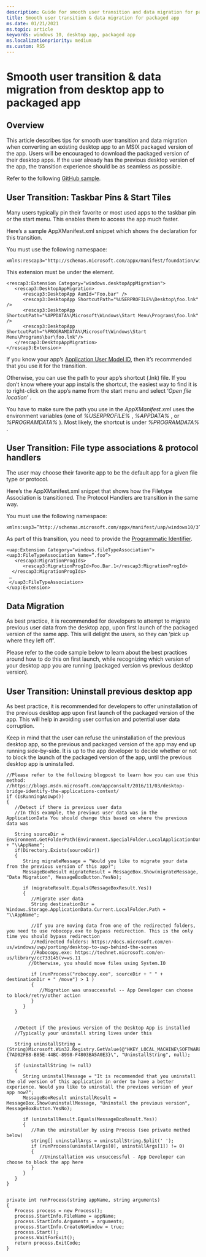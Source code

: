 ```yaml
---
description: Guide for smooth user transition and data migration for packaged app
title: Smooth user transition & data migration for packaged app 
ms.date: 01/21/2021
ms.topic: article
keywords: windows 10, desktop app, packaged app
ms.localizationpriority: medium
ms.custom: RS5
---
```


# Smooth user transition & data migration from desktop app to packaged app

## Overview

This article describes tips for smooth user transition and data migration when converting an existing desktop app to an MSIX packaged version of the app. Users will be encouraged to download the packaged version of their desktop apps. If the user already has the previous desktop version of the app, the transition experience should be as seamless as possible.

Refer to the following [GitHub sample](https://github.com/Microsoft/DesktopBridgeToUWP-Samples/tree/master/Samples/DesktopAppTransition).

## User Transition: Taskbar Pins & Start Tiles

Many users typically pin their favorite or most used apps to the taskbar pin or the start menu. This enables them to access the app much faster.

Here’s a sample AppXManifest.xml snippet which shows the declaration for this transition.

You must use the following namespace:

```
xmlns:rescap3="http://schemas.microsoft.com/appx/manifest/foundation/windows10/restrictedcapabilities/3"
```

This extension must be under the *<Application>* element.

```
<rescap3:Extension Category="windows.desktopAppMigration">
   <rescap3:DesktopAppMigration>
      <rescap3:DesktopApp AumId="Foo.bar" />
      <rescap3:DesktopApp ShortcutPath="%USERPROFILE%\Desktop\foo.lnk" />
      <rescap3:DesktopApp ShortcutPath="%APPDATA%\Microsoft\Windows\Start Menu\Programs\foo.lnk" />
      <rescap3:DesktopApp ShortcutPath="%PROGRAMDATA%\Microsoft\Windows\Start Menu\Programs\bar\foo.lnk"/>
   </rescap3:DesktopAppMigration>
</rescap3:Extension>
```

If you know your app’s [Application User Model ID](https://msdn.microsoft.com/library/windows/desktop/dd378459(v=vs.85).aspx), then it’s recommended that you use it for the transition.

Otherwise, you can use the path to your app’s shortcut (.lnk) file. If you don’t know where your app installs the shortcut, the easiest way to find it is to right-click on the app’s name from the start menu and select ‘*Open file location’* .

You have to make sure the path you use in the *AppXManifest.xml* uses the environment variables (one of *%USERPROFILE%* , *%APPDATA%* , or *%PROGRAMDATA%* ). Most likely, the shortcut is under *%PROGRAMDATA%* .

## User Transition: File type associations & protocol handlers

The user may choose their favorite app to be the default app for a given file type or protocol.

Here’s the AppXManifest.xml snippet that shows how the Filetype Association is transitioned. The Protocol Handlers are transition in the same way.

You must use the following namespace:

```
xmlns:uap3=”http://schemas.microsoft.com/appx/manifest/uap/windows10/3”
```

As part of this transition, you need to provide the [Programmatic Identifier](https://msdn.microsoft.com/library/windows/desktop/cc144152(v=vs.85).aspx).

```
<uap:Extension Category="windows.fileTypeAssociation">
<uap3:FileTypeAssociation Name=“.foo”>
   <rescap3:MigrationProgIds>
      <rescap3:MigrationProgId>Foo.Bar.1</rescap3:MigrationProgId>
  </rescap3:MigrationProgIds>
 …
 </uap3:FileTypeAssociation>
</uap:Extension>
```

## Data Migration

As best practice, it is recommended for developers to attempt to migrate previous user data from the desktop app, upon first launch of the packaged version of the same app. This will delight the users, so they can ‘pick up where they left off’.

Please refer to the code sample below to learn about the best practices around how to do this on first launch, while recognizing which version of your desktop app you are running (packaged version vs previous desktop version).

## User Transition: Uninstall previous desktop app

As best practice, it is recommended for developers to offer uninstallation of the previous desktop app upon first launch of the packaged version of the app. This will help in avoiding user confusion and potential user data corruption.

Keep in mind that the user can refuse the uninstallation of the previous desktop app, so the previous and packaged version of the app may end up running side-by-side. It is up to the app developer to decide whether or not to block the launch of the packaged version of the app, until the previous desktop app is uninstalled.

```
//Please refer to the following blogpost to learn how you can use this method:
//https://blogs.msdn.microsoft.com/appconsult/2016/11/03/desktop-bridge-identify-the-applications-context/
if (IsRunningAsUwp())
{
   //Detect if there is previous user data
   //In this example, the previous user data was in the ApplicationData You should change this based on where the previous data was

   String sourceDir = Environment.GetFolderPath(Environment.SpecialFolder.LocalApplicationData) + "\\AppName";
   if(Directory.Exists(sourceDir))
   {
      String migrateMessage = "Would you like to migrate your data from the previous version of this app?";
      MessageBoxResult migrateResult = MessageBox.Show(migrateMessage, "Data Migration", MessageBoxButton.YesNo);

      if (migrateResult.Equals(MessageBoxResult.Yes))
      {
         //Migrate user data
         String destinationDir = Windows.Storage.ApplicationData.Current.LocalFolder.Path + "\\AppName";

         //If you are moving data from one of the redirected folders, you need to use robocopy.exe to bypass redirection. This is the only time you should bypass redirection
         //Redirected folders: https://docs.microsoft.com/en-us/windows/uwp/porting/desktop-to-uwp-behind-the-scenes
         //Robocopy.exe: https://technet.microsoft.com/en-us/library/cc733145(v=ws.11
        //Otherwise, you should move files using System.IO

         if (runProcess("robocopy.exe", sourceDir + " " + destinationDir + " /move") > 1 )
         {
            //Migration was unsuccessful -- App Developer can choose to block/retry/other action
         }
      }
   }


   //Detect if the previous version of the Desktop App is installed
   //Typically your uninstall string lives under this

   String uninstallString = (String)Microsoft.Win32.Registry.GetValue(@"HKEY_LOCAL_MACHINE\SOFTWARE\WOW6432Node\Microsoft\Windows\CurrentVersion\Uninstall\{7AD02FB8-B85E-44BC-8998-F4803BA5A0E3}\", "UninstallString", null);

   if (uninstallString != null)
   {
      String uninstallMessage = "It is recommended that you uninstall the old version of this application in order to have a better experience. Would you like to uninstall the previous version of your app now?";
      MessageBoxResult uninstallResult = MessageBox.Show(uninstallMessage, "Uninstall the previous version", MessageBoxButton.YesNo);

      if (uninstallResult.Equals(MessageBoxResult.Yes))
      {
         //Run the uninstaller by using Process (see private method below)
         string[] uninstallArgs = uninstallString.Split(' ');
         if (runProcess(uninstallArgs[0], uninstallArgs[1]) != 0)
         {
            //Uninstallation was unsuccessful - App Developer can choose to block the app here
         }
      }
   }
}


private int runProcess(string appName, string arguments)
{
   Process process = new Process();
   process.StartInfo.FileName = appName;
   process.StartInfo.Arguments = arguments;
   process.StartInfo.CreateNoWindow = true;
   process.Start();
   process.WaitForExit();
   return process.ExitCode;
}
```
